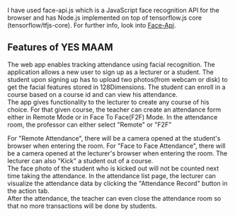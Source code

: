 I have used face-api.js which is a JavaScript face recognition API for the browser and has Node.js implemented on top of tensorflow.js core (tensorflow/tfjs-core).
For further info, look into
[Face-Api](https://github.com/justadudewhohacks/face-api.js/).

## Features of YES MAAM
The web app enables tracking attendance using facial recognition. The application allows a new user to sign up as a lecturer or a student. The student upon signing up has to upload two photos(from webcam or disk) to get the facial features stored in 128Dimensions. 
The student can enroll in a course based on a course id and can view his attendance. <br>The app gives functionality to the lecturer to create any course of his choice. For that given course, the teacher can create an attendance form either in Remote Mode or 
in Face To Face(F2F) Mode. In the attendance room, the professor can either  select "Remote" or "F2F"<br>

For "Remote Attendance", there will be a camera opened at the student's browser when entering the room. 
For "Face to Face Attendance", there will be a camera opened at the lecturer's browser when entering the room.
The lecturer can also "Kick" a student out of a course.<br>
The face photo of the student who is kicked out will not be counted next time taking the attendance.
In the attendance list page, the lecturer can visualize the attendance data by clicking the "Attendance Record" button in the action tab.<br>
After the attendance, the teacher can even close the attendance room so that no more transactions will be done by students.

 







